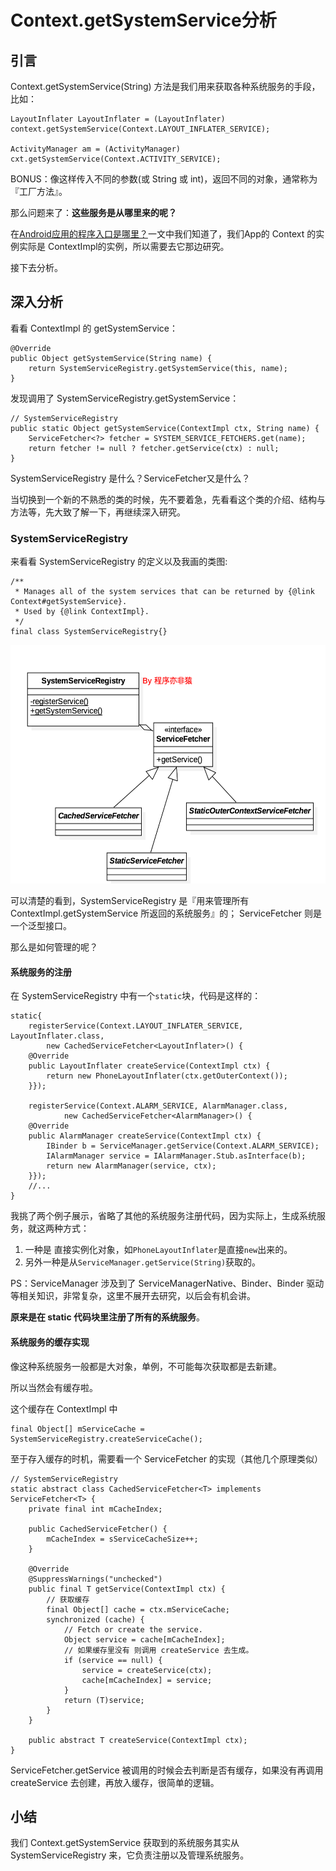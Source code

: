 # Context.getSystemService分析


## 引言

Context.getSystemService(String) 方法是我们用来获取各种系统服务的手段，比如：

```
LayoutInflater LayoutInflater = (LayoutInflater) context.getSystemService(Context.LAYOUT_INFLATER_SERVICE);

ActivityManager am = (ActivityManager) cxt.getSystemService(Context.ACTIVITY_SERVICE);
```

BONUS：像这样传入不同的参数(或 String 或 int)，返回不同的对象，通常称为『工厂方法』。


那么问题来了：**这些服务是从哪里来的呢？**

在[Android应用的程序入口是哪里？](where-is-app's-entrance.md)一文中我们知道了，我们App的 Context 的实例实际是 ContextImpl的实例，所以需要去它那边研究。 

接下去分析。

## 深入分析

看看 ContextImpl 的 getSystemService：

```
@Override
public Object getSystemService(String name) {
    return SystemServiceRegistry.getSystemService(this, name);
}
```

发现调用了 SystemServiceRegistry.getSystemService：

```
// SystemServiceRegistry
public static Object getSystemService(ContextImpl ctx, String name) {
    ServiceFetcher<?> fetcher = SYSTEM_SERVICE_FETCHERS.get(name);
    return fetcher != null ? fetcher.getService(ctx) : null;
}
```

SystemServiceRegistry 是什么？ServiceFetcher又是什么？ 

当切换到一个新的不熟悉的类的时候，先不要着急，先看看这个类的介绍、结构与方法等，先大致了解一下，再继续深入研究。

### SystemServiceRegistry

来看看 SystemServiceRegistry 的定义以及我画的类图:

```
/**
 * Manages all of the system services that can be returned by {@link Context#getSystemService}.
 * Used by {@link ContextImpl}.
 */
final class SystemServiceRegistry{}
```

<img src="./imgs/SystemServiceRegistry.png" width="539" height="382">

可以清楚的看到，SystemServiceRegistry 是『用来管理所有 ContextImpl.getSystemService 所返回的系统服务』的； ServiceFetcher 则是一个泛型接口。

那么是如何管理的呢？

#### 系统服务的注册

在 SystemServiceRegistry 中有一个`static`块，代码是这样的：

```
static{
    registerService(Context.LAYOUT_INFLATER_SERVICE, LayoutInflater.class,
        new CachedServiceFetcher<LayoutInflater>() {
    @Override
    public LayoutInflater createService(ContextImpl ctx) {
        return new PhoneLayoutInflater(ctx.getOuterContext());
    }});

    registerService(Context.ALARM_SERVICE, AlarmManager.class,
            new CachedServiceFetcher<AlarmManager>() {
    @Override
    public AlarmManager createService(ContextImpl ctx) {
        IBinder b = ServiceManager.getService(Context.ALARM_SERVICE);
        IAlarmManager service = IAlarmManager.Stub.asInterface(b);
        return new AlarmManager(service, ctx);
    }});
    //...
}
```

我挑了两个例子展示，省略了其他的系统服务注册代码，因为实际上，生成系统服务，就这两种方式：

1. 一种是 直接实例化对象，如`PhoneLayoutInflater`是直接`new`出来的。  
2. 另外一种是从`ServiceManager.getService(String)`获取的。

PS：ServiceManager 涉及到了 ServiceManagerNative、Binder、Binder 驱动等相关知识，非常复杂，这里不展开去研究，以后会有机会讲。

**原来是在 static 代码块里注册了所有的系统服务**。

#### 系统服务的缓存实现

像这种系统服务一般都是大对象，单例，不可能每次获取都是去新建。

所以当然会有缓存啦。

这个缓存在 ContextImpl 中

```
final Object[] mServiceCache = SystemServiceRegistry.createServiceCache();
```

至于存入缓存的时机，需要看一个 ServiceFetcher 的实现（其他几个原理类似）

```
// SystemServiceRegistry
static abstract class CachedServiceFetcher<T> implements ServiceFetcher<T> {
    private final int mCacheIndex;

    public CachedServiceFetcher() {
        mCacheIndex = sServiceCacheSize++;
    }

    @Override
    @SuppressWarnings("unchecked")
    public final T getService(ContextImpl ctx) {
    	// 获取缓存
        final Object[] cache = ctx.mServiceCache;
        synchronized (cache) {
            // Fetch or create the service.
            Object service = cache[mCacheIndex];
            // 如果缓存里没有 则调用 createService 去生成。
            if (service == null) {
                service = createService(ctx);
                cache[mCacheIndex] = service;
            }
            return (T)service;
        }
    }

    public abstract T createService(ContextImpl ctx);
}
```

ServiceFetcher.getService 被调用的时候会去判断是否有缓存，如果没有再调用 createService 去创建，再放入缓存，很简单的逻辑。

## 小结

我们 Context.getSystemService 获取到的系统服务其实从 SystemServiceRegistry 来，它负责注册以及管理系统服务。




